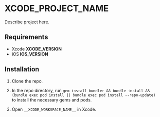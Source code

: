 # __XCODE_PROJECT_NAME__
Describe project here.

## Requirements
* Xcode __XCODE_VERSION__
* iOS __IOS_VERSION__

## Installation
1. Clone the repo.

1. In the repo directory, run `gem install bundler && bundle install && (bundle exec pod install || bundle exec pod install --repo-update)` to install the necessary gems and pods.

1. Open `__XCODE_WORKSPACE_NAME__` in Xcode.
